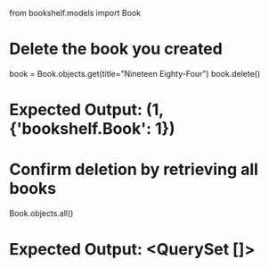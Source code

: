 from bookshelf.models import Book

# Delete the book you created
book = Book.objects.get(title="Nineteen Eighty-Four")
book.delete()
# Expected Output: (1, {'bookshelf.Book': 1})

# Confirm deletion by retrieving all books
Book.objects.all()
# Expected Output: <QuerySet []>


